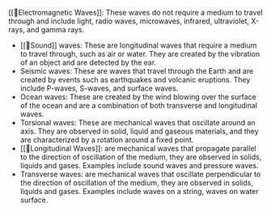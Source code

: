 [[🌊Electromagnetic Waves]]: These waves do not require a medium to travel through and include light, radio waves, microwaves, infrared, ultraviolet, X-rays, and gamma rays.

- [[🌊Sound]] waves: These are longitudinal waves that require a medium to travel through, such as air or water. They are created by the vibration of an object and are detected by the ear.
- Seismic waves: These are waves that travel through the Earth and are created by events such as earthquakes and volcanic eruptions. They include P-waves, S-waves, and surface waves.
- Ocean waves: These are created by the wind blowing over the surface of the ocean and are a combination of both transverse and longitudinal waves.
- Torsional waves: These are mechanical waves that oscillate around an axis. They are observed in solid, liquid and gaseous materials, and they are characterized by a rotation around a fixed point.
- [[🌊Longitudinal Waves]]: are mechanical waves that propagate parallel to the direction of oscillation of the medium, they are observed in solids, liquids and gases. Examples include sound waves and pressure waves.
- Transverse waves: are mechanical waves that oscillate perpendicular to the direction of oscillation of the medium, they are observed in solids, liquids and gases. Examples include waves on a string, waves on water surface.